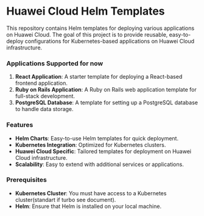 # Huawei Cloud Helm Templates

This repository contains Helm templates for deploying various applications on Huawei Cloud. The goal of this project is to provide reusable, easy-to-deploy configurations for Kubernetes-based applications on Huawei Cloud infrastructure.

### Applications Supported for now


1. **React Application**: A starter template for deploying a React-based frontend application.
2. **Ruby on Rails Application**: A Ruby on Rails web application template for full-stack development.
3. **PostgreSQL Database**: A template for setting up a PostgreSQL database to handle data storage.


### Features


- **Helm Charts**: Easy-to-use Helm templates for quick deployment.
- **Kubernetes Integration**: Optimized for Kubernetes clusters.
- **Huawei Cloud Specific**: Tailored templates for deployment on Huawei Cloud infrastructure.
- **Scalability**: Easy to extend with additional services or applications.


### Prerequisites

- **Kubernetes Cluster**: You must have access to a Kubernetes cluster(standart if turbo see document).
- **Helm**: Ensure that Helm is installed on your local machine.

